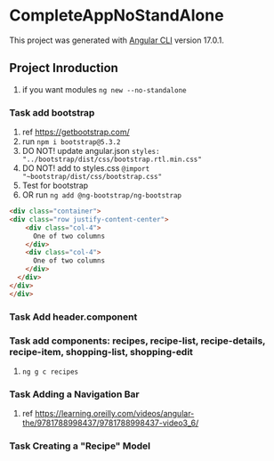 # CompleteAppNoStandAlone

This project was generated with [Angular CLI](https://github.com/angular/angular-cli) version 17.0.1.

## Project Inroduction

1. if you want modules `ng new --no-standalone`

### Task add bootstrap

1. ref <https://getbootstrap.com/>
2. run `npm i bootstrap@5.3.2`
3. DO NOT! update angular.json `styles: "../bootstrap/dist/css/bootstrap.rtl.min.css"`
4. DO NOT! add to styles.css `@import "~bootstrap/dist/css/bootstrap.css"`
5. Test for bootstrap
6. OR run `ng add @ng-bootstrap/ng-bootstrap`

```html
<div class="container">
<div class="row justify-content-center">
    <div class="col-4">
      One of two columns
    </div>
    <div class="col-4">
      One of two columns
    </div>
  </div>
</div>
</div>
```

### Task Add header.component

### Task add components: recipes, recipe-list, recipe-details, recipe-item, shopping-list, shopping-edit

1. `ng g c recipes`

### Task Adding a Navigation Bar

1. ref <https://learning.oreilly.com/videos/angular-the/9781788998437/9781788998437-video3_6/>

### Task Creating a "Recipe" Model
